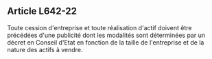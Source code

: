 Article L642-22
----
Toute cession d'entreprise et toute réalisation d'actif doivent être précédées
d'une publicité dont les modalités sont déterminées par un décret en Conseil
d'Etat en fonction de la taille de l'entreprise et de la nature des actifs à
vendre.
